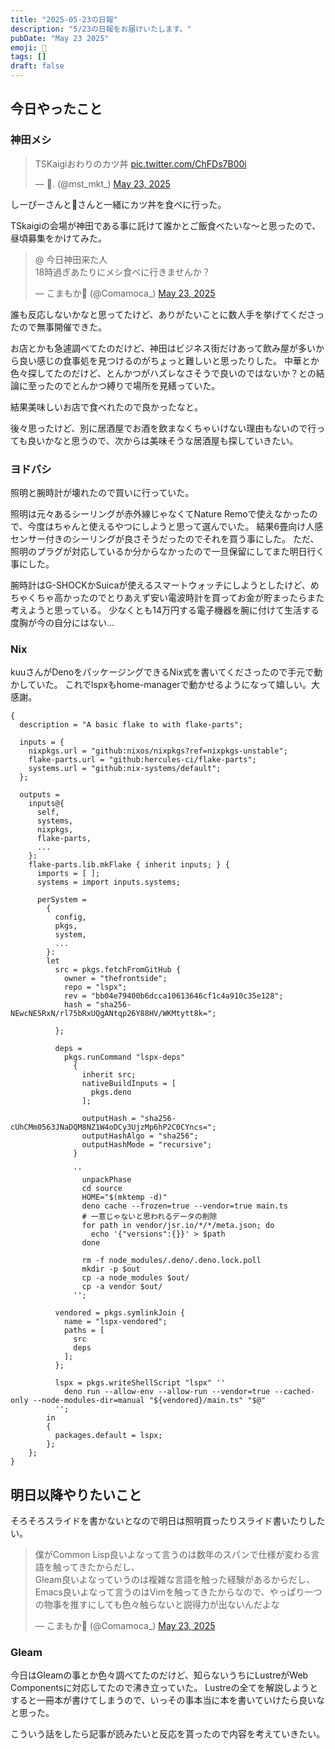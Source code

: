 ```yaml
---
title: "2025-05-23の日報"
description: "5/23の日報をお届けいたします。"
pubDate: "May 23 2025"
emoji: 🦊
tags: []
draft: false
---
```


## 今日やったこと

### 神田メシ

<blockquote class="twitter-tweet"><p lang="ja" dir="ltr">TSKaigiおわりのカツ丼 <a href="https://t.co/ChFDs7B00i">pic.twitter.com/ChFDs7B00i</a></p>&mdash; 🧶. (@mst_mkt_) <a href="https://twitter.com/mst_mkt_/status/1925851004731335160?ref_src=twsrc%5Etfw">May 23, 2025</a></blockquote> <script async src="https://platform.twitter.com/widgets.js" charset="utf-8"></script>

しーぴーさんと🧶さんと一緒にカツ丼を食べに行った。

TSkaigiの会場が神田である事に託けて誰かとご飯食べたいな〜と思ったので、昼頃募集をかけてみた。

<blockquote class="twitter-tweet"><p lang="ja" dir="ltr">@ 今日神田来た人<br>18時過ぎあたりにメシ食べに行きませんか？</p>&mdash; こまもか🦊 (@Comamoca_) <a href="https://twitter.com/Comamoca_/status/1925753582797672863?ref_src=twsrc%5Etfw">May 23, 2025</a></blockquote> <script async src="https://platform.twitter.com/widgets.js" charset="utf-8"></script>

誰も反応しないかなと思ってたけど、ありがたいことに数人手を挙げてくださったので無事開催できた。

お店とかも急遽調べてたのだけど、神田はビジネス街だけあって飲み屋が多いから良い感じの食事処を見つけるのがちょっと難しいと思ったりした。
中華とか色々探してたのだけど、とんかつがハズレなさそうで良いのではないか？との結論に至ったのでとんかつ縛りで場所を見繕っていた。

結果美味しいお店で食べれたので良かったなと。

後々思ったけど、別に居酒屋でお酒を飲まなくちゃいけない理由もないので行っても良いかなと思うので、次からは美味そうな居酒屋も探していきたい。

### ヨドバシ

照明と腕時計が壊れたので買いに行っていた。

照明は元々あるシーリングが赤外線じゃなくてNature
Remoで使えなかったので、今度はちゃんと使えるやつにしようと思って選んでいた。
結果6畳向け人感センサー付きのシーリングが良さそうだったのでそれを買う事にした。
ただ、照明のプラグが対応しているか分からなかったので一旦保留にしてまた明日行く事にした。

腕時計はG-SHOCKかSuicaが使えるスマートウォッチにしようとしたけど、めちゃくちゃ高かったのでとりあえず安い電波時計を買ってお金が貯まったらまた考えようと思っている。
少なくとも14万円する電子機器を腕に付けて生活する度胸が今の自分にはない...

### Nix

kuuさんがDenoをパッケージングできるNix式を書いてくださったので手元で動かしていた。
これでlspxもhome-managerで動かせるようになって嬉しい。大感謝。

```
{
  description = "A basic flake to with flake-parts";

  inputs = {
    nixpkgs.url = "github:nixos/nixpkgs?ref=nixpkgs-unstable";
    flake-parts.url = "github:hercules-ci/flake-parts";
    systems.url = "github:nix-systems/default";
  };

  outputs =
    inputs@{
      self,
      systems,
      nixpkgs,
      flake-parts,
      ...
    }:
    flake-parts.lib.mkFlake { inherit inputs; } {
      imports = [ ];
      systems = import inputs.systems;

      perSystem =
        {
          config,
          pkgs,
          system,
          ...
        }:
        let
          src = pkgs.fetchFromGitHub {
            owner = "thefrontside";
            repo = "lspx";
            rev = "bb04e79400b6dcca10613646cf1c4a910c35e128";
            hash = "sha256-NEwcNE5RxN/rl75bRxUQgANtqp26Y88HV/WKMtytt8k=";

          };

          deps =
            pkgs.runCommand "lspx-deps"
              {
                inherit src;
                nativeBuildInputs = [
                  pkgs.deno
                ];

                outputHash = "sha256-cUhCMm0563JNaDQM8NZ1W4oDCy3UjzMp6hP2C0CYncs=";
                outputHashAlgo = "sha256";
                outputHashMode = "recursive";
              }

              ''
                unpackPhase
                cd source
                HOME="$(mktemp -d)"
                deno cache --frozen=true --vendor=true main.ts
                # 一意じゃないと思われるデータの削除
                for path in vendor/jsr.io/*/*/meta.json; do
                  echo '{"versions":{}}' > $path
                done

                rm -f node_modules/.deno/.deno.lock.poll
                mkdir -p $out
                cp -a node_modules $out/
                cp -a vendor $out/
              '';

          vendored = pkgs.symlinkJoin {
            name = "lspx-vendored";
            paths = [
              src
              deps
            ];
          };

          lspx = pkgs.writeShellScript "lspx" ''
            deno run --allow-env --allow-run --vendor=true --cached-only --node-modules-dir=manual "${vendored}/main.ts" "$@"
          '';
        in
        {
          packages.default = lspx;
        };
    };
}
```

## 明日以降やりたいこと

そろそろスライドを書かないとなので明日は照明買ったりスライド書いたりしたい。

<blockquote class="twitter-tweet"><p lang="ja" dir="ltr">僕がCommon Lisp良いよなって言うのは数年のスパンで仕様が変わる言語を触ってきたからだし、<br>Gleam良いよなっていうのは複雑な言語を触った経験があるからだし、<br>Emacs良いよなって言うのはVimを触ってきたからなので、やっぱり一つの物事を推すにしても色々触らないと説得力が出ないんだよな</p>&mdash; こまもか🦊 (@Comamoca_) <a href="https://twitter.com/Comamoca_/status/1925939218544492956?ref_src=twsrc%5Etfw">May 23, 2025</a></blockquote> <script async src="https://platform.twitter.com/widgets.js" charset="utf-8"></script>

### Gleam

今日はGleamの事とか色々調べてたのだけど、知らないうちにLustreがWeb
Componentsに対応してたので沸き立っていた。
Lustreの全てを解説しようとすると一冊本が書けてしまうので、いっその事本当に本を書いていけたら良いなと思った。

こういう話をしたら記事が読みたいと反応を貰ったので内容を考えていきたい。
